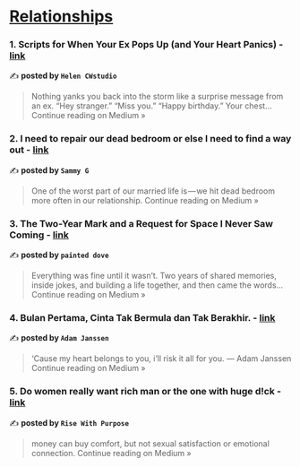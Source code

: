 
<h1><a href=https://medium.com/tag/relationships/recommended target="_blank" rel="noopener noreferrer">Relationships</a></h1>
<h3>1. Scripts for When Your Ex Pops Up (and Your Heart Panics) - <a href="https://medium.com/@castroworks.studio/scripts-for-when-your-ex-pops-up-and-your-heart-panics-64c0436d4955?source=rss------relationships-5" target="_blank" rel="noopener noreferrer">link</a></h3>

✍️ **posted by `Helen CWstudio`**

<blockquote>Nothing yanks you back into the storm like a surprise message from an ex. “Hey stranger.” “Miss you.” “Happy birthday.” Your chest…
Continue reading on Medium »</blockquote>

<h3>2. I need to repair our dead bedroom or else I need to find a way out - <a href="https://medium.com/@samlife/repair-our-dead-bedroom-4de8506697df?source=rss------relationships-5" target="_blank" rel="noopener noreferrer">link</a></h3>

✍️ **posted by `Sammy G`**

<blockquote>One of the worst part of our married life is — we hit dead bedroom more often in our relationship.
Continue reading on Medium »</blockquote>

<h3>3. The Two-Year Mark and a Request for Space I Never Saw Coming - <a href="https://berkata.medium.com/the-two-year-mark-and-a-request-for-space-i-never-saw-coming-567be054d2b5?source=rss------relationships-5" target="_blank" rel="noopener noreferrer">link</a></h3>

✍️ **posted by `painted dove`**

<blockquote>Everything was fine until it wasn’t. Two years of shared memories, inside jokes, and building a life together, and then came the words…
Continue reading on Medium »</blockquote>

<h3>4. Bulan Pertama, Cinta Tak Bermula dan Tak Berakhir. - <a href="https://medium.com/@adamjanssen07/bulan-pertama-cinta-tak-bermula-dan-tak-berakhir-3718d3f57b91?source=rss------relationships-5" target="_blank" rel="noopener noreferrer">link</a></h3>

✍️ **posted by `Adam Janssen`**

<blockquote>‘Cause my heart belongs to you, i’ll risk it all for you. — Adam Janssen
Continue reading on Medium »</blockquote>

<h3>5. Do women really want rich man or the one with huge d!ck - <a href="https://medium.com/@khanizharullah8/do-women-really-want-rich-man-or-the-one-with-huge-d-ck-3883588d973f?source=rss------relationships-5" target="_blank" rel="noopener noreferrer">link</a></h3>

✍️ **posted by `Rise With Purpose`**

<blockquote>money can buy comfort, but not sexual satisfaction or emotional connection.
Continue reading on Medium »</blockquote>

